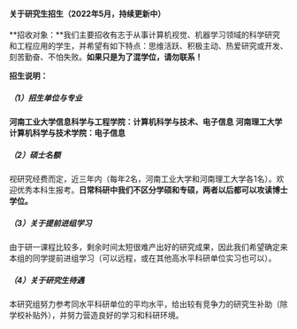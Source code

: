 #### 关于研究生招生（2022年5月，持续更新中）



**招收对象：**我们主要招收有志于从事计算机视觉、机器学习领域的科学研究和工程应用的学生，并希望有如下特点：思维活跃、积极主动、热爱研究或开发、刻苦勤奋、不怕失败。**如果只是为了混学位，请勿联系！**





**招生说明：**

##### （1）招生单位与专业

   **河南工业大学信息科学与工程学院：计算机科学与技术、电子信息**
   **河南理工大学计算机科学与技术学院：电子信息**

##### （2）硕士名额

​        视研究经费而定，近三年内（每年2名，河南工业大学和河南理工大学各1名）。欢迎优秀本科生报考。**日常科研中我们不区分学硕和专硕，两者以后都可以攻读博士学位。**

##### （3）关于提前进组学习

​	   由于研一课程比较多，剩余时间太短很难产出好的研究成果，因此我们希望确定来本组的同学提前进组学习（可以远程，或在其他高水平科研单位实习也可以）。

##### （4）关于研究生待遇

​	   本研究组努力参考同水平科研单位的平均水平，给出较有竞争力的研究生补助（除学校补贴外），并努力营造良好的学习和科研环境。